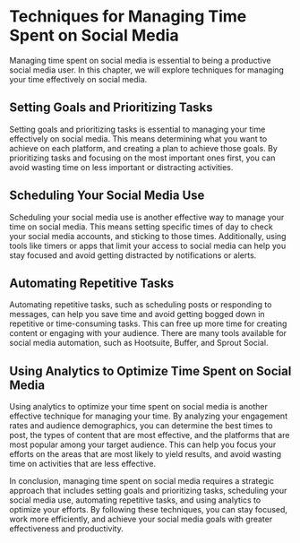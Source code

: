 # Techniques for Managing Time Spent on Social Media

Managing time spent on social media is essential to being a productive social media user. In this chapter, we will explore techniques for managing your time effectively on social media.

Setting Goals and Prioritizing Tasks
------------------------------------

Setting goals and prioritizing tasks is essential to managing your time effectively on social media. This means determining what you want to achieve on each platform, and creating a plan to achieve those goals. By prioritizing tasks and focusing on the most important ones first, you can avoid wasting time on less important or distracting activities.

Scheduling Your Social Media Use
--------------------------------

Scheduling your social media use is another effective way to manage your time on social media. This means setting specific times of day to check your social media accounts, and sticking to those times. Additionally, using tools like timers or apps that limit your access to social media can help you stay focused and avoid getting distracted by notifications or alerts.

Automating Repetitive Tasks
---------------------------

Automating repetitive tasks, such as scheduling posts or responding to messages, can help you save time and avoid getting bogged down in repetitive or time-consuming tasks. This can free up more time for creating content or engaging with your audience. There are many tools available for social media automation, such as Hootsuite, Buffer, and Sprout Social.

Using Analytics to Optimize Time Spent on Social Media
------------------------------------------------------

Using analytics to optimize your time spent on social media is another effective technique for managing your time. By analyzing your engagement rates and audience demographics, you can determine the best times to post, the types of content that are most effective, and the platforms that are most popular among your target audience. This can help you focus your efforts on the areas that are most likely to yield results, and avoid wasting time on activities that are less effective.

In conclusion, managing time spent on social media requires a strategic approach that includes setting goals and prioritizing tasks, scheduling your social media use, automating repetitive tasks, and using analytics to optimize your efforts. By following these techniques, you can stay focused, work more efficiently, and achieve your social media goals with greater effectiveness and productivity.
